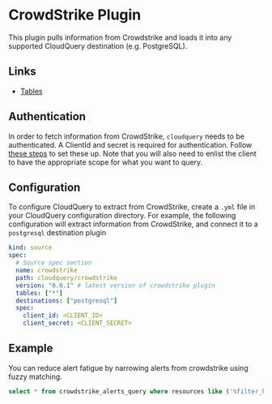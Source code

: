 # CrowdStrike Plugin

This plugin pulls information from Crowdstrike and loads it into any supported CloudQuery destination (e.g. PostgreSQL).

## Links

- [Tables](./docs/tables/README.md)

## Authentication

In order to fetch information from CrowdStrike, `cloudquery` needs to be authenticated. A ClientId and secret is required for authentication. Follow [these steps](https://www.crowdstrike.com/blog/tech-center/get-access-falcon-apis/) to set these up. Note that you will also need to enlist the client to have the appropriate scope for what you want to query.

## Configuration

To configure CloudQuery to extract from CrowdStrike, create a `.yml` file in your CloudQuery configuration directory.
For example, the following configuration will extract information from CrowdStrike, and connect it to a `postgresql` destination plugin

```yml
kind: source
spec:
  # Source spec section
  name: crowdstrike
  path: cloudquery/crowdstrike
  version: "0.0.1" # latest version of crowdstrike plugin
  tables: ["*"]
  destinations: ["postgresql"]
  spec:
    client_id: <CLIENT_ID>
    client_secret: <CLIENT_SECRET>
```

## Example

You can reduce alert fatigue by narrowing alerts from crowdstrike using fuzzy matching.

```sql
select * from crowdstrike_alerts_query where resources like ('%filter_here%');
```